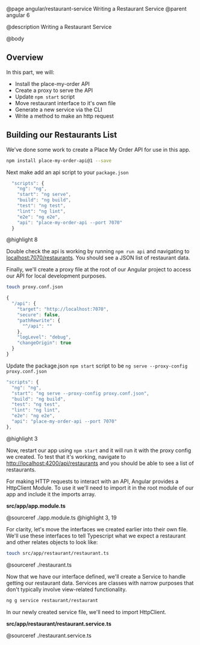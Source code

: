 @page angular/restaurant-service Writing a Restaurant Service
@parent angular 6

@description Writing a Restaurant Service

@body

## Overview

In this part, we will:

- Install the place-my-order API
- Create a proxy to serve the API
- Update `npm start` script
- Move restaurant interface to it's own file
- Generate a new service via the CLI
- Write a method to make an http request

## Building our Restaurants List

We've done some work to create a Place My Order API for use in this app.

```bash
npm install place-my-order-api@1 --save
```

Next make add an api script to your ``package.json``

```js
  "scripts": {
    "ng": "ng",
    "start": "ng serve",
    "build": "ng build",
    "test": "ng test",
    "lint": "ng lint",
    "e2e": "ng e2e",
    "api": "place-my-order-api --port 7070"
  }
```
@highlight 8

Double check the api is working by running ``npm run api`` and navigating to <a href="http://localhost:7070/restaurants" target="\_blank">localhost:7070/restaurants</a>. You should see a JSON list of restaurant data.

Finally, we'll create a proxy file at the root of our Angular project to access our API for local development purposes.

```bash
touch proxy.conf.json
```

```js
{
  "/api": {
    "target": "http://localhost:7070",
    "secure": false,
    "pathRewrite": {
      "^/api": ""
    },
    "logLevel": "debug",
    "changeOrigin": true
  }
}
```

Update the package.json `npm start` script to be `ng serve --proxy-config proxy.conf.json`

```js
"scripts": {
  "ng": "ng",
  "start": "ng serve --proxy-config proxy.conf.json",
  "build": "ng build",
  "test": "ng test",
  "lint": "ng lint",
  "e2e": "ng e2e",
  "api": "place-my-order-api --port 7070"
},
```
@highlight 3

Now, restart our app using `npm start` and it will run it with the proxy config we created. To test that it's working, navigate to <a href="http://localhost:4200/api/restaurants" target="_blank">http://localhost:4200/api/restaurants</a> and you should be able to see a list of restaurants.

For making HTTP requests to interact with an API, Angular provides a HttpClient Module. To use it we'll need to import it in the root module of our app and include it the imports array.

__src/app/app.module.ts__

@sourceref ./app.module.ts
@highlight 3, 19


For clarity, let's move the interfaces we created earlier into their own file.  We'll use these interfaces to tell Typescript what we expect a restaurant and other relates objects to look like:

```bash
touch src/app/restaurant/restaurant.ts
```

@sourceref ./restaurant.ts

Now that we have our interface defined, we'll create a Service to handle getting our restaurant data. Services are classes with narrow purposes that don't typically involve view-related functionality.

```bash
ng g service restaurant/restaurant
```

In our newly created service file, we'll need to import HttpClient.

__src/app/restaurant/restaurant.service.ts__

@sourceref ./restaurant.service.ts
